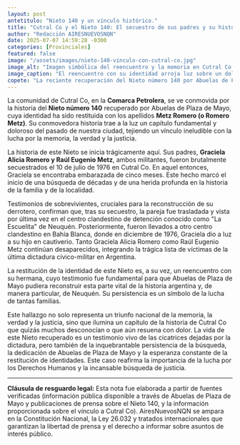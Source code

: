 ```yaml
---
layout: post
antetitulo: "Nieto 140 y un vínculo histórico."
title: "Cutral Co y el Nieto 140: El secuestro de sus padres y su historia en la Comarca Petrolera."
author: "Redacción AIRESNUEVOSNQN"
date: 2025-07-07 14:59:28 -0300
categories: [Provinciales]
featured: false
image: "/assets/images/nieto-140-vinculo-con-cutral-co.jpg"
image_alt: "Imagen simbólica del reencuentro y la memoria en Cutral Co por el Nieto 140."
image_caption: "El reencuentro con su identidad arroja luz sobre un doloroso capítulo de la historia de Cutral Co."
copete: "La reciente recuperación del Nieto número 140 por Abuelas de Plaza de Mayo ha revelado un profundo y doloroso vínculo con Cutral Co. Su historia, que comienza con el secuestro de sus padres, Graciela Alicia Romero y Raúl Eugenio Metz, en la ciudad en 1976, es un testimonio vivo de las heridas de la última dictadura y un capítulo fundamental de la memoria local y provincial."
---
```


La comunidad de Cutral Co, en la **Comarca Petrolera**, se ve conmovida por la historia del **Nieto número 140** recuperado por Abuelas de Plaza de Mayo, cuya identidad ha sido restituida con los apellidos **Metz Romero (o Romero Metz)**. Su conmovedora historia trae a la luz un capítulo fundamental y doloroso del pasado de nuestra ciudad, tejiendo un vínculo ineludible con la lucha por la memoria, la verdad y la justicia.

La historia de este Nieto se inicia trágicamente aquí. Sus padres, **Graciela Alicia Romero y Raúl Eugenio Metz**, ambos militantes, fueron brutalmente secuestrados el 10 de julio de 1976 en Cutral Co. En aquel entonces, Graciela se encontraba embarazada de cinco meses. Este hecho marcó el inicio de una búsqueda de décadas y de una herida profunda en la historia de la familia y de la localidad.

Testimonios de sobrevivientes, cruciales para la reconstrucción de su derrotero, confirman que, tras su secuestro, la pareja fue trasladada y vista por última vez en el centro clandestino de detención conocido como "La Escuelita" de Neuquén. Posteriormente, fueron llevados a otro centro clandestino en Bahía Blanca, donde en diciembre de 1976, Graciela dio a luz a su hijo en cautiverio. Tanto Graciela Alicia Romero como Raúl Eugenio Metz continúan desaparecidos, integrando la trágica lista de víctimas de la última dictadura cívico-militar en Argentina.

La restitución de la identidad de este Nieto es, a su vez, un reencuentro con su hermana, cuyo testimonio fue fundamental para que Abuelas de Plaza de Mayo pudiera reconstruir esta parte vital de la historia argentina y, de manera particular, de Neuquén. Su persistencia es un símbolo de la lucha de tantas familias.

Este hallazgo no solo representa un triunfo nacional de la memoria, la verdad y la justicia, sino que ilumina un capítulo de la historia de Cutral Co que quizás muchos desconocían o que aún resuena con dolor. La vida de este Nieto recuperado es un testimonio vivo de las cicatrices dejadas por la dictadura, pero también de la inquebrantable persistencia de la búsqueda, la dedicación de Abuelas de Plaza de Mayo y la esperanza constante de la restitución de identidades. Este caso reafirma la importancia de la lucha por los Derechos Humanos y la incansable búsqueda de justicia.

---

**Cláusula de resguardo legal:**
Esta nota fue elaborada a partir de fuentes verificadas (información pública disponible a través de Abuelas de Plaza de Mayo y publicaciones de prensa sobre el Nieto 140, y la información proporcionada sobre el vínculo a Cutral Co). AiresNuevosNQN se ampara en la Constitución Nacional, la Ley 26.032 y tratados internacionales que garantizan la libertad de prensa y el derecho a informar sobre asuntos de interés público.